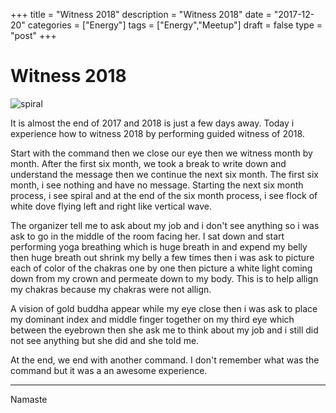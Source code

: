 +++
title = "Witness 2018"
description = "Witness 2018"
date = "2017-12-20"
categories = ["Energy"]
tags = ["Energy","Meetup"]
draft = false
type = "post"
+++

# Witness 2018

![spiral](/images/vision_spiral.jpg)

It is almost the end of 2017 and 2018 is just a few days away. Today i experience how to witness 2018 by performing guided witness of 2018.

Start with the command then we close our eye then we witness month by month. After the first six month, we took a break to write down and understand the message then we continue the next six month. The first six month, i see nothing and have no message. Starting the next six month process, i see spiral and at the end of the six month process, i see flock of white dove flying left and right like vertical wave. 

The organizer tell me to ask about my job and i don't see anything so i was ask to go in the middle of the room facing her. I sat down and start performing yoga breathing which is huge breath in and expend my belly then huge breath out shrink my belly a few times then i was ask to picture each of color of the chakras one by one then picture a white light coming down from my crown and permeate down to my body. This is to help allign my chakras because my chakras were not allign.

A vision of gold buddha appear while my eye close then i was ask to place my dominant index and middle finger together on my third eye which between the eyebrown then she ask me to think about my job and i still did not see anything but she did and she told me.

At the end, we end with another command. I don't remember what was the command but it was a an awesome experience.

---

Namaste